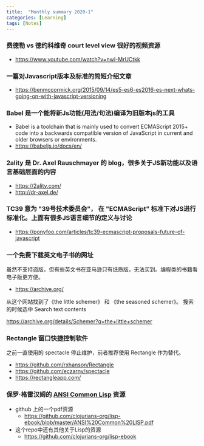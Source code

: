 ```yaml
---
title:  "Monthly summary 2020-1"
categories: [Learning]
tags: [Notes]
---
```


### 费德勒 vs 德约科维奇 court level view 很好的视频资源

- https://www.youtube.com/watch?v=nwI-MrUCtkk

### 一篇对Javascript版本及标准的简短介绍文章

- https://benmccormick.org/2015/09/14/es5-es6-es2016-es-next-whats-going-on-with-javascript-versioning

### Babel 是一个能将新Js功能(用法/句法)编译为旧版本js的工具

- Babel is a toolchain that is mainly used to convert ECMAScript 2015+ code into a backwards compatible version of JavaScript in current and older browsers or environments.
- https://babeljs.io/docs/en/

### 2ality 是 Dr. Axel Rauschmayer 的 blog，很多关于JS新功能以及语言基础层面的内容

- https://2ality.com/
- http://dr-axel.de/

### TC39 意为 "39号技术委员会"， 在 "ECMAScript" 标准下对JS进行标准化。上面有很多JS语言细节的定义与讨论

- https://ponyfoo.com/articles/tc39-ecmascript-proposals-future-of-javascript

### 一个免费下载英文电子书的网址

虽然不支持盗版，但有些英文书在亚马逊只有纸质版，无法买到。编程类的书籍看电子版更方便。

- https://archive.org/

从这个网站找到了《the little schemer》 和 《the seasoned schemer》。 搜索的时候选中 Search text contents

https://archive.org/details/Schemer?q=the+little+schemer


### Rectangle 窗口快捷控制软件

之前一直使用的 spectacle 停止维护，前者推荐使用 Rectangle 作为替代。

- https://github.com/rxhanson/Rectangle
- https://github.com/eczarny/spectacle
- https://rectangleapp.com/


### 保罗·格雷汉姆的 [ANSI Common Lisp](https://www.amazon.com/gp/product/0133708756/ref=dbs_a_def_rwt_bibl_vppi_i1) 资源

- github 上的一个pdf资源
  - https://github.com/clojurians-org/lisp-ebook/blob/master/ANSI%20Common%20LISP.pdf
- 这个repo中还有其他关于Lisp的资源
  - https://github.com/clojurians-org/lisp-ebook
